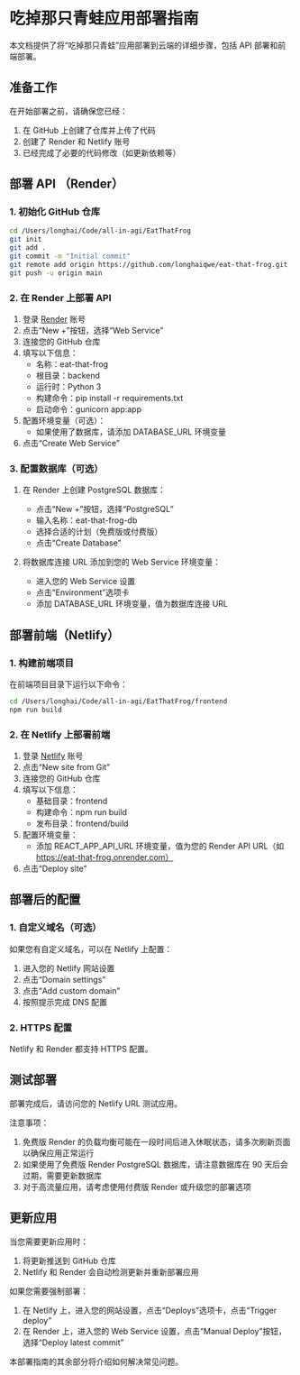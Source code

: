 # 吃掉那只青蛙应用部署指南

本文档提供了将“吃掉那只青蛙”应用部署到云端的详细步骤，包括 API 部署和前端部署。

## 准备工作

在开始部署之前，请确保您已经：

1. 在 GitHub 上创建了仓库并上传了代码
2. 创建了 Render 和 Netlify 账号
3. 已经完成了必要的代码修改（如更新依赖等）

## 部署 API （Render）

### 1. 初始化 GitHub 仓库

```bash
cd /Users/longhai/Code/all-in-agi/EatThatFrog
git init
git add .
git commit -m "Initial commit"
git remote add origin https://github.com/longhaiqwe/eat-that-frog.git
git push -u origin main
```

### 2. 在 Render 上部署 API

1. 登录 [Render](https://render.com/) 账号
2. 点击“New +”按钮，选择“Web Service”
3. 连接您的 GitHub 仓库
4. 填写以下信息：
   - 名称：eat-that-frog
   - 根目录：backend
   - 运行时：Python 3
   - 构建命令：pip install -r requirements.txt
   - 启动命令：gunicorn app:app
5. 配置环境变量（可选）：
   - 如果使用了数据库，请添加 DATABASE_URL 环境变量
6. 点击“Create Web Service”

### 3. 配置数据库（可选）

1. 在 Render 上创建 PostgreSQL 数据库：
   - 点击“New +”按钮，选择“PostgreSQL”
   - 输入名称：eat-that-frog-db
   - 选择合适的计划（免费版或付费版）
   - 点击“Create Database”

2. 将数据库连接 URL 添加到您的 Web Service 环境变量：
   - 进入您的 Web Service 设置
   - 点击“Environment”选项卡
   - 添加 DATABASE_URL 环境变量，值为数据库连接 URL

## 部署前端（Netlify）

### 1. 构建前端项目

在前端项目目录下运行以下命令：

```bash
cd /Users/longhai/Code/all-in-agi/EatThatFrog/frontend
npm run build
```

### 2. 在 Netlify 上部署前端

1. 登录 [Netlify](https://www.netlify.com/) 账号
2. 点击“New site from Git”
3. 连接您的 GitHub 仓库
4. 填写以下信息：
   - 基础目录：frontend
   - 构建命令：npm run build
   - 发布目录：frontend/build
5. 配置环境变量：
   - 添加 REACT_APP_API_URL 环境变量，值为您的 Render API URL（如 https://eat-that-frog.onrender.com）
6. 点击“Deploy site”

## 部署后的配置

### 1. 自定义域名（可选）

如果您有自定义域名，可以在 Netlify 上配置：

1. 进入您的 Netlify 网站设置
2. 点击“Domain settings”
3. 点击“Add custom domain”
4. 按照提示完成 DNS 配置

### 2. HTTPS 配置

Netlify 和 Render 都支持 HTTPS 配置。

## 测试部署

部署完成后，请访问您的 Netlify URL 测试应用。

注意事项：

1. 免费版 Render 的负载均衡可能在一段时间后进入休眠状态，请多次刷新页面以确保应用正常运行
2. 如果使用了免费版 Render PostgreSQL 数据库，请注意数据库在 90 天后会过期，需要更新数据库
3. 对于高流量应用，请考虑使用付费版 Render 或升级您的部署选项

## 更新应用

当您需要更新应用时：

1. 将更新推送到 GitHub 仓库
2. Netlify 和 Render 会自动检测更新并重新部署应用

如果您需要强制部署：

1. 在 Netlify 上，进入您的网站设置，点击“Deploys”选项卡，点击“Trigger deploy”
2. 在 Render 上，进入您的 Web Service 设置，点击“Manual Deploy”按钮，选择“Deploy latest commit”

本部署指南的其余部分将介绍如何解决常见问题。
